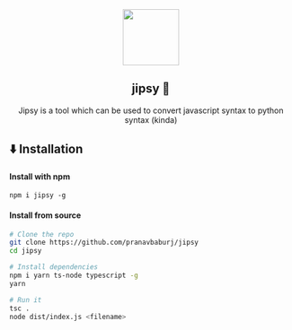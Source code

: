 <div align="center">
  <img src="https://i.imgur.com/i0oFcrL.png" width="100">
  <br>
  <h2>jipsy 🐍 </h2>
  <p>Jipsy is a tool which can be used to convert javascript syntax to python syntax (kinda)</p>
</div>


## ⬇️ Installation

#### Install with npm

`npm i jipsy -g`

#### Install from source

```sh
# Clone the repo
git clone https://github.com/pranavbaburj/jipsy
cd jipsy

# Install dependencies
npm i yarn ts-node typescript -g
yarn

# Run it
tsc .
node dist/index.js <filename>
```
